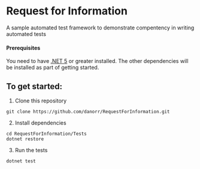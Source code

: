 # Request for Information
A sample automated test framework to demonstrate compentency in writing automated tests

#### Prerequisites
You need to have [.NET 5](https://dotnet.microsoft.com/download/dotnet/5.0) or greater installed. The other dependencies will be installed as part of getting started.

## To get started:
1. Clone this repository
``` shell
git clone https://github.com/danorr/RequestForInformation.git
```

2. Install dependencies
``` shell
cd RequestForInformation/Tests
dotnet restore
```

3. Run the tests
``` shell
dotnet test
```
